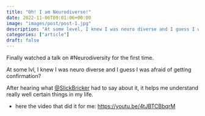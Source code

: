 ```yaml
---
title: "Oh! I am Neurodiverse!"
date: 2022-11-06T09:01:06+00:00
image: "images/post/post-1.jpg"
description: "At some level, I knew I was neuro diverse and I guess I was afraid of getting confirmation?"
categories: ["article"]
draft: false
---
```


Finally watched a talk on #Neurodiversity for the first time.

At some lvl, I knew I was neuro diverse and I guess I was afraid of getting confirmation?

After hearing what [@SlickBricker](https://twitter.com/SlickBricker) had to say about it, it helps me understand really well certain things in my life.
- here the video that did it for me: https://youtu.be/4tJBTCBbqrM